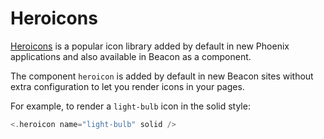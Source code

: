 # Heroicons

[Heroicons](https://heroicons.com/) is a popular icon library added by default in new Phoenix applications and also available in Beacon as a component.

The component `heroicon` is added by default in new Beacon sites without extra configuration to let you render icons in your pages.

For example, to render a `light-bulb` icon in the solid style:

```heex
<.heroicon name="light-bulb" solid />
```
